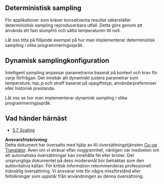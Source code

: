 <!--
CO_OP_TRANSLATOR_METADATA:
{
  "original_hash": "3cb0da3badd51d73ab78ebade2827d98",
  "translation_date": "2025-06-13T00:03:25+00:00",
  "source_file": "05-AdvancedTopics/mcp-sampling/README.md",
  "language_code": "sv"
}
-->
## Deterministisk sampling

För applikationer som kräver konsekventa resultat säkerställer deterministisk sampling reproducerbara utfall. Detta görs genom att använda ett fast slumpfrö och sätta temperaturen till noll.

Låt oss titta på följande exempel på hur man implementerar deterministisk sampling i olika programmeringsspråk.

## Dynamisk samplingkonfiguration

Intelligent sampling anpassar parametrarna baserat på kontext och krav för varje förfrågan. Det innebär att dynamiskt justera parametrar som temperature, top_p och straff baserat på uppgiftstyp, användarpreferenser eller historisk prestanda.

Låt oss se hur man implementerar dynamisk sampling i olika programmeringsspråk.

## Vad händer härnäst

- [5.7 Scaling](../mcp-scaling/README.md)

**Ansvarsfriskrivning**:  
Detta dokument har översatts med hjälp av AI-översättningstjänsten [Co-op Translator](https://github.com/Azure/co-op-translator). Även om vi strävar efter noggrannhet, vänligen var medveten om att automatiska översättningar kan innehålla fel eller brister. Det ursprungliga dokumentet på dess modersmål bör betraktas som den auktoritativa källan. För kritisk information rekommenderas professionell mänsklig översättning. Vi ansvarar inte för några missförstånd eller feltolkningar som uppstår från användningen av denna översättning.